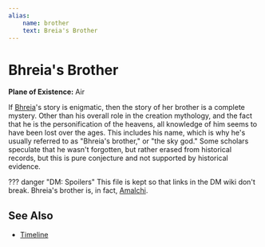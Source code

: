 ```yaml
---
alias:
    name: brother
    text: Breia's Brother
---
```

# Bhreia's Brother

**Plane of Existence:** Air

If [Bhreia](bhreia.md)'s story is enigmatic, then the story of her brother is a complete mystery. Other than his overall role in the creation mythology, and the fact that he is the personification of the heavens, all knowledge of him seems to have been lost over the ages. This includes his name, which is why he's usually referred to as "Bhreia's brother," or "the sky god." Some scholars speculate that he wasn't forgotten, but rather erased from historical records, but this is pure conjecture and not supported by historical evidence.

??? danger "DM: Spoilers"
    This file is kept so that links in the DM wiki don't break. Bhreia's brother is, in fact, [Amalchi](amalchi.md).

## See Also

- [Timeline](../lore/timeline.md)
